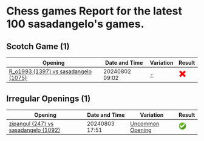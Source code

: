# Chess games Report for the latest 100 sasadangelo's games.


## Scotch Game (1)

| Opening | Date and Time | Variation | Result |
|---------|---------------|-----------|--------|
| [R_o1993 (1397) vs sasadangelo (1075)](https://www.chess.com/game/daily/685625439) | 20240802 09:02 | [-](https://www.chess.com/openings/Scotch-Game-3...exd4-4.Nxd4-Nxd4-5.Qxd4) | ![Lose](img/lose.png) |

## Irregular Openings (1)

| Opening | Date and Time | Variation | Result |
|---------|---------------|-----------|--------|
| [zipangul (247) vs sasadangelo (1092)](https://www.chess.com/game/daily/686146787) | 20240803 17:51 | [Uncommon Opening](https://www.chess.com/openings/Van-Geet-Opening-Reversed-Nimzowitsch-Variation-2.e3) | ![Win](img/win.png) |
